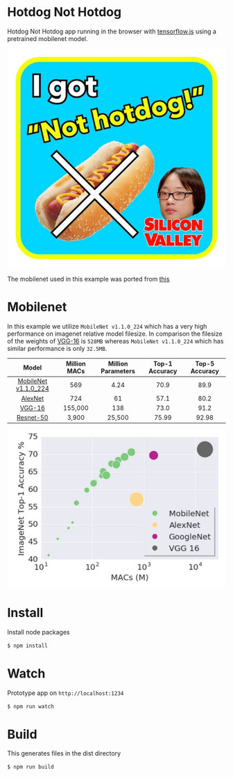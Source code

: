 # Hotdog Not Hotdog

Hotdog Not Hotdog app running in the browser with [tensorflow.js](https://github.com/tensorflow/tfjs) using a pretrained mobilenet model.

![hotdog][hotdog]

The mobilenet used in this example was ported from
[this](https://storage.cloud.google.com/tfjs-models/savedmodel/mobilenet_v1_1.0_224/weights_manifest.json)


# Mobilenet

In this example we utilize `MobileNet v1.1.0_224` which has a very high performance on imagenet relative model filesize. In comparison the filesize of the weights of [VGG-16](http://www.robots.ox.ac.uk/~vgg/research/very_deep/) is `528MB` whereas `MobileNet v1.1.0_224` which has similar performance is only `32.5MB`.

Model  | Million MACs | Million Parameters | Top-1 Accuracy| Top-5 Accuracy |
:----:|:------------:|:----------:|:-------:|:-------:|
[MobileNet v1.1.0_224](https://arxiv.org/abs/1704.04861)|569|4.24|70.9|89.9|
[AlexNet](https://arxiv.org/abs/1404.5997)|724|61|57.1|80.2|
[VGG-16](https://arxiv.org/abs/1409.1556)|155,000|138|73.0|91.2|
[Resnet-50](https://arxiv.org/abs/1512.03385)|3,900|25,500|75.99|92.98

![imagenet](https://github.com/tensorflow/models/raw/master/research/slim/nets/mobilenet_v1.png)

# Install
Install node packages
```sh
$ npm install
```


# Watch
Prototype app on `http://localhost:1234`
```sh
$ npm run watch
```

# Build
This generates files in the dist directory

```sh
$ npm run build
```

[hotdog]: ./app/images/jinyang.jpeg